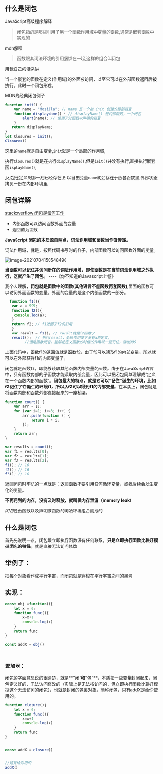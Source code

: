 ## 什么是闭包

JavaScript高级程序解释

> 闭包指的是那些引用了另一个函数作用域中变量的函数,通常是嵌套函数中实现的

mdn解释

> 函数跟其词法环境的引用捆绑在一起,这样的组合叫闭包



用我自己的话来讲

当一个嵌套的函数在定义(作用域)的外面被访问，以至它可以在外部函数返回后被执行，此时一个闭包形成。



MDN的经典闭包例子

```js
function init() {
    var name = "Mozilla"; // name 是一个被 init 创建的局部变量
    function displayName() { // displayName() 是内部函数，一个闭包
        alert(name); // 使用了父函数中声明的变量
    }
   return displayName;
}
let Closures = init();
Closures()
```

这里的`name`就是自由变量,`init`就是一个局部的作用域,

执行`Closures()`就是在执行`displayName()`,但是`init()`并没有执行,直接执行嵌套函`isplayName()`,

,闭包在定义的那一刻已经存在,所以自由变量`name`就会存在于嵌套函数里,外部状态拷贝一份在内部环境里





## 闭包详解



[ stackoverflow 闭包是如何工作](https://stackoverflow.com/questions/111102/how-do-javascript-closures-work)

* 内部函数可以访问函数外面的变量
* 返回值为函数

**JavaScript 闭包的本质源自两点，词法作用域和函数当作值传递。**

词法作用域，就是，按照代码书写时的样子，内部函数可以访问函数外面的变量。

![image-20210704150548490](C:\Users\Administrator\AppData\Roaming\Typora\typora-user-images\image-20210704150548490.png)



**当函数可以记住并访问所在的词法作用域，即使函数是在当前词法作用域之外执行，这就产生了闭包。** ----《你不知道的Javascript上卷》

我个人理解，**闭包就是函数中的函数(其他语言不能函数再套函数)**,里面的函数可以访问外面函数的变量，外面的变量的是这个内部函数的一部分。

```js
  function f1(){
   var a = 999;
   function f2(){
    console.log(a);
   }
   return f2; // f1返回了f2的引用
   }
   var result = f1(); // result就是f2函数了
   result();  // 执行result，全局作用域下没有a的定义，
         //但是函数闭包，能够把定义函数的时候的作用域一起记住，输出999	
```

上面代码中，函数f1的返回值就是函数f2，由于f2可以读取f1的内部变量，所以就可以在外部获得f1的内部变量了。

闭包就是函数f2，即能够读取其他函数内部变量的函数。由于在JavaScript语言中，只有函数内部的子函数才能读取内部变量，因此可以把闭包简单理解成“定义在一个函数内部的函数”。**闭包最大的特点，就是它可以“记住”诞生的环境，比如f2记住了它诞生的环境f1，所以从f2可以得到f1的内部变量**。在本质上，闭包就是将函数内部和函数外部连接起来的一座桥梁。



```js
function count() {
    var arr = [];
    for (var i=1; i<=3; i++) {
        arr.push(function () {
            return i * i;
        });
    }
    return arr;
}

var results = count();
var f1 = results[0];
var f2 = results[1];
var f3 = results[2];
f1(); // 16
f2(); // 16
f3(); // 16


```









返回闭包时牢记的一点就是：返回函数不要引用任何循环变量，或者后续会发生变化的变量。







**不再用到的内存，没有及时释放，就叫做内存泄漏（memory leak）**

*闭包*是由函数以及声明该函数的词法环境组合而成的











## 什么是闭包

首先先说明一点，闭包跟立即执行函数没有任何联系，**只是立即执行函数比较好模拟闭包的特性**，就是直接无法访问修改



## 举例子：

把每个对象看作成平行宇宙，而闭包就是穿梭在平行宇宙之间的黑洞

## 实现：

```js
const obj =function(){
    let x = 0;
    function func(){
        x=x+1
        console.log(x)
    }
    return func
}

const addX = obj()




```



### 累加器：

闭包的字面意思说的很清楚，就是**”闭“**和**“包”**，本质把一些变量封闭起来，闭包定义好的，无法访问修改的（实际上是无法按访问的，但立即执行函数比较好模拟这个无法访问的闭包），也就是封闭的包裹对象，简称闭包，只有addX是给你使用的。

```js
function closure(){
    let x = 0;
    function func(){
        x=x+1
        console.log(x)
    }
    return func
}


const addX = closure()


//这是给你用的
addX()
```















